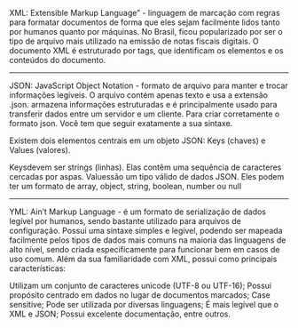XML: Extensible Markup Language” - linguagem de marcação com regras para formatar documentos de forma que eles sejam facilmente lidos tanto por humanos quanto por máquinas. No Brasil, ficou popularizado por ser o tipo de arquivo mais utilizado na emissão de notas fiscais digitais. O documento XML é estruturado por tags, que identificam os elementos e os conteúdos do documento.

--------------------------------------------------------
JSON: JavaScript Object Notation - formato de arquivo para manter e trocar informações legíveis. O arquivo contém apenas texto e usa a extensão .json. armazena informações estruturadas e é principalmente usado para transferir dados entre um servidor e um cliente. 
Para criar corretamente o formato json. Você tem que seguir exatamente a sua sintaxe.

Existem dois elementos centrais em um objeto JSON: Keys (chaves) e Values (valores).

Keysdevem ser strings (linhas). Elas contêm uma sequência de caracteres cercadas por aspas.
Valuessão um tipo válido de dados JSON. Eles podem ter um formato de array, object, string, boolean, number ou null

-------------------------------------------------------------------------------------------------------------------------------------------
YML: Ain’t Markup Language - é um formato de serialização de dados legível por humanos, sendo bastante utilizado para arquivos de configuração.
Possui uma sintaxe simples e legível, podendo ser mapeada facilmente pelos tipos de dados mais comuns na maioria das linguagens de alto nível, sendo criada especificamente para funcionar bem em casos de uso comum.
Além da sua familiaridade com XML, possui como principais características:

Utilizam um conjunto de caracteres unicode (UTF-8 ou UTF-16);
Possui propósito centrado em dados no lugar de documentos marcados;
Case sensitive;
Pode ser utilizada por diversas linguagens;
É mais legível que o XML e JSON;
Possui excelente documentação, entre outros.
